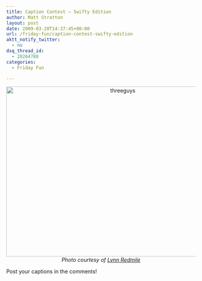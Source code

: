 ```yaml
---
title: Caption Contest – Swifty Edition
author: Matt Stratton
layout: post
date: 2009-03-20T14:37:45+00:00
url: /friday-fun/caption-contest-swifty-edition
aktt_notify_twitter:
  - no
dsq_thread_id:
  - 28264788
categories:
  - Friday Fun

---
```

<p style="text-align: center;">
  <a href="https://www.facebook.com/photo.php?pid=6078706&id=610150060" target="_blank"><img class="aligncenter size-full wp-image-4958" title="threeguys" src="/wp-content/uploads/2009/03/threeguys.jpg" alt="threeguys" width="604" height="453" srcset="/wp-content/uploads/2009/03/threeguys.jpg 604w, /wp-content/uploads/2009/03/threeguys-300x225.jpg 300w" sizes="(max-width: 604px) 100vw, 604px" /></a><em>Photo courtesy of <a href="https://www.facebook.com/profile.php?id=610150060" target="_blank">Lynn Redmile</a></em>
</p>

Post your captions in the comments!